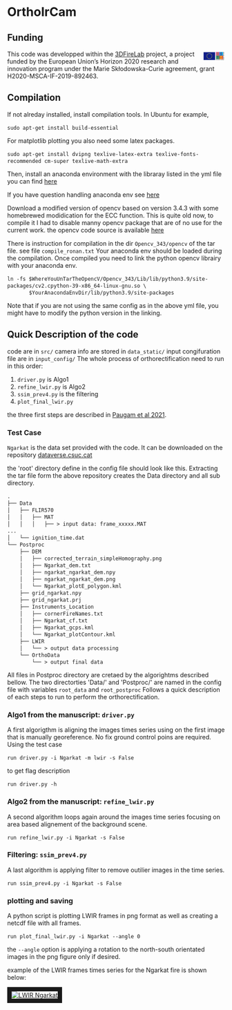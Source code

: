 # OrthoIrCam


## Funding
<img src="data_static/img/msca.jpg"
     alt="MSCA"
     style="float: right; margin-left: 1rem; display: block; max-width: 50px" />
This code was developped within the [3DFireLab](https://3dfirelab.eu/) project, a project funded by the European Union’s Horizon 2020 research and innovation program under the Marie Skłodowska-Curie agreement, grant H2020-MSCA-IF-2019-892463. 


## Compilation
If not alreday installed, install compilation tools. In Ubuntu for example,
```
sudo apt-get install build-essential
```
For matplotlib plotting you also need some latex packages.
```
sudo apt-get install dvipng texlive-latex-extra texlive-fonts-recommended cm-super texlive-math-extra
```
Then, install an anaconda environment with the libraray listed in the yml file you can find [here](https://www.dropbox.com/s/b7j0iwsqd7295rh/AnacondaEnvMypy3Moritz.yml?dl=0)

If you have question handling anaconda env see [here](https://conda.io/projects/conda/en/latest/user-guide/tasks/manage-environments.html#activating-an-environment)

Download a modified version of opencv based on version 3.4.3 with some homebrewed modidication for the ECC function.
This is quite old now, to compile it I had to disable manny opencv package that are of no use for the current work.
the opencv code source is available [here](https://www.dropbox.com/s/3ta70bhjm1zyw2u/Opencv_343.tar.gz?dl=0)

There is instruction for compilation in the dir `Opencv_343/opencv` of the tar file. see file `compile_ronan.txt`
Your anaconda env should be loaded during the compilation.
Once compiled you need to link the python opencv librairy with your anaconda env.
```
ln -fs $WhereYouUnTarTheOpencV/Opencv_343/Lib/lib/python3.9/site-packages/cv2.cpython-39-x86_64-linux-gnu.so \
       $YourAnacondaEnvDir/lib/python3.9/site-packages
```
Note that if you are not using the same config as in the above yml file, you might have to modify the python version in the linking.


## Quick Description of the code
code are in `src/`
camera info are stored in `data_static/`
input congifuration file are in `input_config/`
The whole process of orthorectification need to run in this order:

1. `driver.py` is Algo1 
1. `refine_lwir.py` is Algo2 
1. `ssim_prev4.py` is the filtering 
1. `plot_final_lwir.py`

the three first steps are described in [Paugam et al 2021](https://doi.org/10.3390/rs13234913).

### Test Case 
`Ngarkat` is the data set provided with the code. 
It can be downloaded on the repository [dataverse.csuc.cat](https://doi.org/10.34810/data565)

the 'root' directory define in the config file should look like this.
Extracting the tar file form the above repository creates the Data directory and all sub directory.
```
.
├── Data
│   ├── FLIR570
│   │   ├── MAT
│   │   │   ├── > input data: frame_xxxxx.MAT
...
│   └── ignition_time.dat
└── Postproc
    ├── DEM
    │   ├── corrected_terrain_simpleHomography.png
    │   ├── Ngarkat_dem.txt
    │   ├── ngarkat_ngarkat_dem.npy
    │   ├── ngarkat_ngarkat_dem.png
    │   └── Ngarkat_plotE_polygon.kml
    ├── grid_ngarkat.npy
    ├── grid_ngarkat.prj
    ├── Instruments_Location
    │   ├── cornerFireNames.txt
    │   ├── Ngarkat_cf.txt
    │   ├── Ngarkat_gcps.kml
    │   └── Ngarkat_plotContour.kml
    ├── LWIR
    │   └── > output data processing 
    └── OrthoData
        └── > output final data
```
All files in Postproc directory are cretaed by the algorightms described bellow.
The two directorties 'Data/' and 'Postproc/' are named in the config file with variables 
`root_data` and `root_postproc`
Follows a quick description of each steps to run to perform the orthorectification.

### Algo1 from the manuscript: `driver.py`
A first algorigthm is aligning the images times series using on the first image that is manually georeference.
No fix ground control poins are required.
Using the test case
```
run driver.py -i Ngarkat -m lwir -s False
```
to get flag description 
```
run driver.py -h
```

### Algo2 from the manuscript: `refine_lwir.py`
A second algorithm loops again around the images time series focusing on area based alignement of the background scene.
```
run refine_lwir.py -i Ngarkat -s False
```

### Filtering: `ssim_prev4.py`
A last algorithm is applying filter to remove outilier images in the time series.
```
run ssim_prev4.py -i Ngarkat -s False
```

### plotting and saving
A python script is plotting LWIR frames in png format as well as 
creating a netcdf file with all frames.
```
run plot_final_lwir.py -i Ngarkat --angle 0
```
the `--angle` option is applying a rotation to the north-south orientated images in the png figure only if desired.

example of the LWIR frames times series for the Ngarkat fire is shown below:

<a href="http://www.youtube.com/watch?feature=player_embedded&v=bIaeLFx3yBM 
" target="_blank"><img src="http://img.youtube.com/vi/bIaeLFx3yBM /0.jpg" 
alt="LWIR Ngarkat" width="480" height="360" border="10" /></a>
